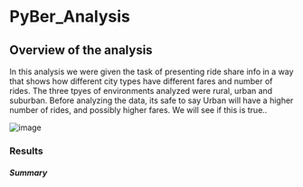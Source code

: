 # PyBer_Analysis
## Overview of the analysis
In this analysis we were given the task of presenting ride share info in a way that shows how
different city types have different fares and number of rides. The three tpyes of environments analyzed were rural, urban and suburban. Before analyzing the data, its safe to say Urban will have a higher number of rides, and possibly higher fares. We will see if this is true..

![image](https://user-images.githubusercontent.com/85597990/126100580-0845d91b-0546-4d61-b328-e68cb9de55b3.png)


### Results




##### Summary
